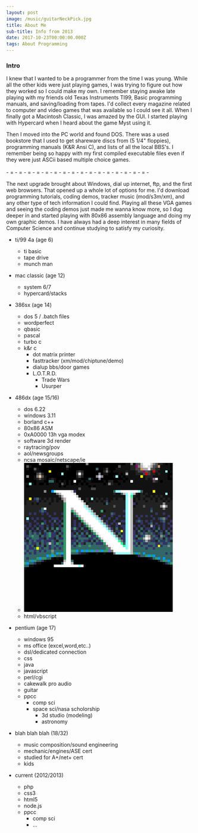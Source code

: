 ```yaml
---
layout: post
image: /music/guitarNeckPick.jpg
title: About Me
sub-title: Info from 2013
date: 2017-10-23T00:00:00.000Z
tags: About Programming
---
```

### Intro
I knew that I wanted to be a programmer from the time I was young. While all the other kids were just playing games, I was trying to figure out how they worked so I could make my own. I remember staying awake late playing with my friends old Texas Instruments TI99, Basic programming manuals, and saving/loading from tapes. I'd collect every magazine related to computer and video games that was available so I could see it all. When I finally got a Macintosh Classic, I was amazed by the GUI. I started playing with Hypercard when I heard about the game Myst using it.

Then I moved into the PC world and found DOS. There was a used bookstore that I used to get shareware discs from (5 1/4" floppies), programming manuals (K&R Ansi C), and lists of all the local BBS's. I remember being so happy with my first compiled executable files even if they were just ASCii based multiple choice games.
<br/>
<br/>
<span class="alternate">
  <span class="alternate__purple">-</span>
  <span class="alternate__green">=</span>
  <span class="alternate__purple">-</span>
  <span class="alternate__green">=</span>
  <span class="alternate__purple">-</span>
  <span class="alternate__green">=</span>
  <span class="alternate__purple">-</span>
  <span class="alternate__green">=</span>
  <span class="alternate__purple">-</span>
  <span class="alternate__green">=</span>
  <span class="alternate__purple">-</span>
  <span class="alternate__green">=</span>
  <span class="alternate__purple">-</span>
  <span class="alternate__green">=</span>
  <span class="alternate__purple">-</span>
  <span class="alternate__green">=</span>
  <span class="alternate__purple">-</span>
  <span class="alternate__green">=</span>
  <span class="alternate__purple">-</span>
  <span class="alternate__green">=</span>
  <span class="alternate__purple">-</span>
  <span class="alternate__green">=</span>
  <span class="alternate__purple">-</span>
  <span class="alternate__green">=</span>
  <span class="alternate__purple">-</span>
  <span class="alternate__green">=</span>
  <span class="alternate__purple">-</span>
  <span class="alternate__green">=</span>
  <span class="alternate__purple">-</span>
  <span class="alternate__green">=</span>
  <span class="alternate__purple">-</span>
  <span class="alternate__green">=</span>
  <span class="alternate__purple">-</span>
</span>

The next upgrade brought about Windows, dial up internet, ftp, and the first web browsers. That opened up a whole lot of options for me. I'd download programming tutorials, coding demos, tracker music (mod/s3m/xm), and any other type of tech information I could find. Playing all these VGA games and seeing the coding demos just made me wanna know more, so I dug deeper in and started playing with 80x86 assembly language and doing my own graphic demos.
I have always had a deep interest in many fields of Computer Science and continue studying to satisfy my curiosity.

- ti/99 4a (age 6)
	- ti basic
	- tape drive
	- munch man

- mac classic (age 12)
	- system 6/7
	- hypercard/stacks

- 386sx (age 14)
	- dos 5 / .batch files
	- wordperfect
	- qbasic
	- pascal
	- turbo c
  - k&r c
	- dot matrix printer
	- fasttracker (xm/mod/chiptune/demo)
	- dialup bbs/door games
    - L.O.T.R.D.
		- Trade Wars
		- Usurper

- 486dx (age 15/16)
	- dos 6.22
	- windows 3.11
	- borland c++
	- 80x86 ASM
	- 0xA0000 13h vga modex
	- software 3d render
	- raytracing/pov
	- aol/newsgroups
	- ncsa mosaic/netscape/ie
    - ![Netscape Navigator](/assets/images/programming/netscapeNavigatorIcon.gif)
	- html/vbscript

- pentium (age 17)
	- windows 95
	- ms office (excel,word,etc..)
	- dsl/dedicated connection
	- css
	- java
	- javascript
	- perl/cgi
	- cakewalk pro audio
	- guitar
	- ppcc
		- comp sci
	  - space sci/nasa scholorship
		- 3d studio (modeling)
		- astronomy

- blah blah blah (18/32)
	- music composition/sound engineering
	- mechanic/engines/ASE cert
	- studied for A+/net+ cert
	- kids

- current (2012/2013)
	- php
	- css3
	- html5
	- node.js
	- ppcc
		- comp sci
		- ...
